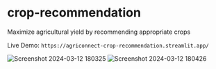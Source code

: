 # crop-recommendation
Maximize agricultural yield by recommending appropriate crops

Live Demo: ```https://agriconnect-crop-recommendation.streamlit.app/```

![Screenshot 2024-03-12 180325](https://github.com/Dinesh-kumar-M-2002/crop-recommendation/assets/101576150/0244062e-c371-42a4-976d-0bd56082f718)
![Screenshot 2024-03-12 180426](https://github.com/Dinesh-kumar-M-2002/crop-recommendation/assets/101576150/d4887a50-258d-4294-8010-6d43234f13f9)


